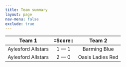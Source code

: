 ```yaml
---
title: Team summary
layout: page
nav-menu: false
exclude: true
---
```




|       Team 1       |  ::Score::  |      Team 2      |
|:------------------:|:-----------:|:----------------:|
| Aylesford Allstars | 1 &mdash; 1 |   Barming Blue   |
| Aylesford Allstars | 2 &mdash; 0 | Oasis Ladies Red |

 <br /><br /><br />